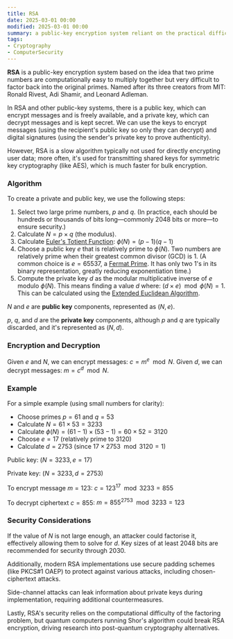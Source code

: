 ```yaml
---
title: RSA
date: 2025-03-01 00:00
modified: 2025-03-01 00:00
summary: a public-key encryption system reliant on the practical difficulty of factorising large numbers
tags:
- Cryptography  
- ComputerSecurity  
---
```


**RSA** is a public-key encryption system based on the idea that two prime numbers are computationally easy to multiply together but very difficult to factor back into the original primes. Named after its three creators from MIT: Ronald Rivest, Adi Shamir, and Leonard Adleman.

In RSA and other public-key systems, there is a public key, which can encrypt messages and is freely available, and a private key, which can decrypt messages and is kept secret. We can use the keys to encrypt messages (using the recipient's public key so only they can decrypt) and digital signatures (using the sender's private key to prove authenticity).

However, RSA is a slow algorithm typically not used for directly encrypting user data; more often, it's used for transmitting shared keys for symmetric key cryptography (like AES), which is much faster for bulk encryption.

### Algorithm

To create a private and public key, we use the following steps:

1. Select two large prime numbers, $p$ and $q$. (In practice, each should be hundreds or thousands of bits long—commonly 2048 bits or more—to ensure security.)
2. Calculate $N = p \times q$ (the modulus).
3. Calculate [Euler's Totient Function](eulers-totient-function.md): $\phi(N) = (p-1)(q-1)$
4. Choose a public key $e$ that is relatively prime to $\phi(N)$. Two numbers are relatively prime when their greatest common divisor (GCD) is 1. (A common choice is $e = 65537$, a [Fermat Prime](fermat-prime.md). It has only two 1's in its binary representation, greatly reducing exponentiation time.)
5. Compute the private key $d$ as the modular multiplicative inverse of $e$ modulo $\phi(N)$. This means finding a value $d$ where: $(d \times e) \mod \phi(N) = 1$. This can be calculated using the [Extended Euclidean Algorithm](../../../permanent/extended-euclidean-algorithm.md).

$N$ and $e$ are **public key** components, represented as $(N, e)$.

$p$, $q$, and $d$ are the **private key** components, although $p$ and $q$ are typically discarded, and it's represented as $(N, d)$.

### Encryption and Decryption

Given $e$ and $N$, we can encrypt messages: $c = m^e \mod N$.
Given $d$, we can decrypt messages: $m = c^d \mod N$.

### Example

For a simple example (using small numbers for clarity):

* Choose primes $p = 61$ and $q = 53$
* Calculate $N = 61 \times 53 = 3233$
* Calculate $\phi(N) = (61-1) \times (53-1) = 60 \times 52 = 3120$
* Choose $e = 17$ (relatively prime to 3120)
* Calculate $d = 2753$ (since $17 \times 2753 \mod 3120 = 1$)

Public key: $(N=3233, e=17)$

Private key: $(N=3233, d=2753)$

To encrypt message $m = 123$: $c = 123^{17} \mod 3233 = 855$

To decrypt ciphertext $c = 855$: $m = 855^{2753} \mod 3233 = 123$

### Security Considerations

If the value of $N$ is not large enough, an attacker could factorise it, effectively allowing them to solve for $d$. Key sizes of at least 2048 bits are recommended for security through 2030.

Additionally, modern RSA implementations use secure padding schemes (like PKCS\#1 OAEP) to protect against various attacks, including chosen-ciphertext attacks.

Side-channel attacks can leak information about private keys during implementation, requiring additional countermeasures.

Lastly, RSA's security relies on the computational difficulty of the factoring problem, but quantum computers running Shor's algorithm could break RSA encryption, driving research into post-quantum cryptography alternatives.
